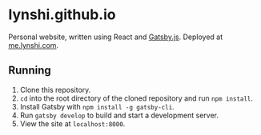 # lynshi.github.io
Personal website, written using React and [Gatsby.js](https://www.gatsbyjs.org/). Deployed at [me.lynshi.com](https://me.lynshi.com).

## Running
1. Clone this repository.
2. `cd` into the root directory of the cloned repository and run `npm install`.
3. Install Gatsby with `npm install -g gatsby-cli`.
4. Run `gatsby develop` to build and start a development server.
5. View the site at `localhost:8000`.